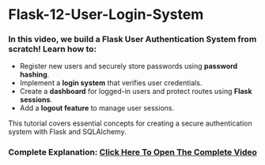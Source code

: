 # Flask-12-User-Login-System
### In this video, we build a **Flask User Authentication System** from scratch! Learn how to:
- Register new users and securely store passwords using **password hashing**.
- Implement a **login system** that verifies user credentials.
- Create a **dashboard** for logged-in users and protect routes using **Flask sessions**.
- Add a **logout feature** to manage user sessions.

This tutorial covers essential concepts for creating a secure authentication system with Flask and SQLAlchemy.

### Complete Explanation: [Click Here To Open The Complete Video](https://youtu.be/DKenYUww__s)
